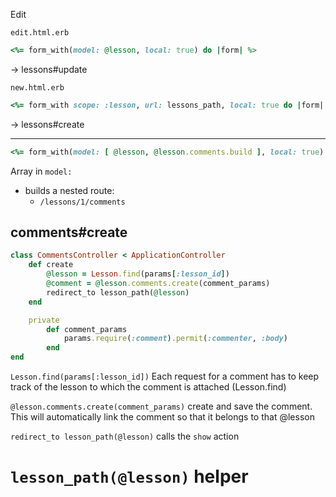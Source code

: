 Edit

`edit.html.erb`

```ruby
<%= form_with(model: @lesson, local: true) do |form| %>
```
-> lessons#update


`new.html.erb`

```ruby
<%= form_with scope: :lesson, url: lessons_path, local: true do |form| %>
```

-> lessons#create

---

```ruby
<%= form_with(model: [ @lesson, @lesson.comments.build ], local: true) do |form| %>
```

Array in `model:`
- builds a nested route:
  - `/lessons/1/comments`


## comments#create

```ruby
class CommentsController < ApplicationController
    def create
        @lesson = Lesson.find(params[:lesson_id])
        @comment = @lesson.comments.create(comment_params)
        redirect_to lesson_path(@lesson)
    end

    private
        def comment_params
            params.require(:comment).permit(:commenter, :body)
        end
end
```


`Lesson.find(params[:lesson_id])`
Each request for a comment has to keep track of the lesson to which the comment is attached (Lesson.find)

`@lesson.comments.create(comment_params)`
create and save the comment. This will automatically link the comment so that it belongs to that @lesson

`redirect_to lesson_path(@lesson)`
calls the `show` action

# `lesson_path(@lesson)` helper

